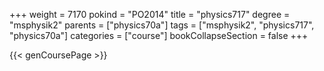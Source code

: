 +++
weight = 7170
pokind = "PO2014"
title = "physics717"
degree = "msphysik2"
parents = ["physics70a"]
tags = ["msphysik2", "physics717", "physics70a"]
categories = ["course"]
bookCollapseSection = false
+++

{{< genCoursePage >}}
